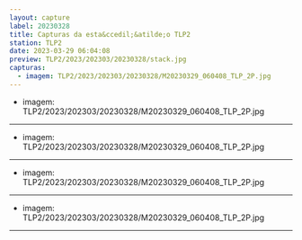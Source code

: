 ```yaml
---
layout: capture
label: 20230328
title: Capturas da esta&ccedil;&atilde;o TLP2
station: TLP2
date: 2023-03-29 06:04:08
preview: TLP2/2023/202303/20230328/stack.jpg
capturas:
  - imagem: TLP2/2023/202303/20230328/M20230329_060408_TLP_2P.jpg
---
```

  - imagem: TLP2/2023/202303/20230328/M20230329_060408_TLP_2P.jpg
---
  - imagem: TLP2/2023/202303/20230328/M20230329_060408_TLP_2P.jpg
---
  - imagem: TLP2/2023/202303/20230328/M20230329_060408_TLP_2P.jpg
---
  - imagem: TLP2/2023/202303/20230328/M20230329_060408_TLP_2P.jpg
---
